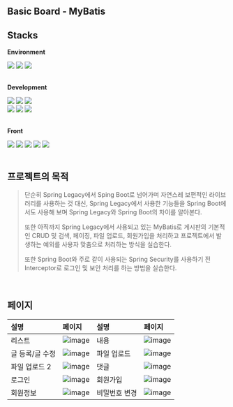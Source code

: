 ## Basic Board - MyBatis


## Stacks

**Environment**
<div>
  <img src="https://img.shields.io/badge/Eclipse-FE7A16.svg?style=for-the-badge&logo=Eclipse&logoColor=white"> 
  <img src="https://img.shields.io/badge/github-181717?style=for-the-badge&logo=github&logoColor=white">
  <img src="https://img.shields.io/badge/git-F05032?style=for-the-badge&logo=git&logoColor=white">
</div>
<br>

**Development**
<div> 
  <img src="https://img.shields.io/badge/java-007396?style=for-the-badge&logo=java&logoColor=white"> 
  <img src="https://img.shields.io/badge/springboot-6DB33F?style=for-the-badge&logo=springboot&logoColor=white">
  <img src="https://img.shields.io/badge/mysql-4479A1?style=for-the-badge&logo=mysql&logoColor=white">
  <br>
  <img src="https://img.shields.io/badge/MyBatis-000000?style=for-the-badge&logo=MyBatis&logoColor=white"> 
  <img src="https://img.shields.io/badge/gradle-02303A?style=for-the-badge&logo=gradle&logoColor=white">
  <img src="https://img.shields.io/badge/apache tomcat-F8DC75?style=for-the-badge&logo=apachetomcat&logoColor=white">
  <br>
</div>  
<br>

**Front**
<div>
  <img src="https://img.shields.io/badge/Thymeleaf-005F0F?style=for-the-badge&logo=Thymeleaf&logoColor=white">
  <img src="https://img.shields.io/badge/html5-E34F26?style=for-the-badge&logo=html5&logoColor=white"> 
  <img src="https://img.shields.io/badge/css-1572B6?style=for-the-badge&logo=css3&logoColor=white"> 
  <img src="https://img.shields.io/badge/javascript-F7DF1E?style=for-the-badge&logo=javascript&logoColor=black"> 
  <img src="https://img.shields.io/badge/Axios-5A29E4.svg?style=for-the-badge&logo=Axios&logoColor=white"> 
</div>

<br>

## 프로젝트의 목적
> 단순히 Spring Legacy에서 Sping Boot로 넘어가며 자연스레 보편적인 라이브러리를 사용하는 것 대신, Spring Legacy에서 사용한 기능들을 Spring Boot에서도 사용해 보며 Spring Legacy와 Spring Boot의 차이를 알아본다.
> 
> 또한 아직까지 Spring Legacy에서 사용되고 있는 MyBatis로 게시판의 기본적인 CRUD 및 검색, 페이징, 파일 업로드, 회원가입을 처리하고 프로젝트에서 발생하는 예외를 사용자 맞춤으로 처리하는 방식을 실습한다.
> 
> 또한 Spring Boot와 주로 같이 사용되는 Spring Security를 사용하기 전 Interceptor로 로그인 및 보안 처리를 하는 방법을 실습한다.

<br>

## 페이지
|설명|페이지|설명|페이지|
|:---|:---|:---|:---|
|리스트|![image](https://github.com/jesk2y/personal/assets/41985737/9c5350a4-f40f-40ae-8db0-7757af5cb14d)|내용|![image](https://github.com/jesk2y/personal/assets/41985737/eb68fc69-8faa-4a58-84e7-d5b2fc3e399d)|
|글 등록/글 수정|![image](https://github.com/jesk2y/personal/assets/41985737/e757c48a-ebd1-45c2-8f5a-391eaa6ac11b)|파일 업로드|![image](https://github.com/jesk2y/personal/assets/41985737/af9ef8d8-7431-4bce-9aa8-f03ad7d06258)|
|파일 업로드 2|![image](https://github.com/jesk2y/personal/assets/41985737/49ba04fb-6994-4f84-b59e-9d036869bea5)|댓글|![image](https://github.com/jesk2y/personal/assets/41985737/187f333a-ec0c-45f3-8e53-4f4faff1f63c)|
|로그인|![image](https://github.com/jesk2y/personal/assets/41985737/68dc4422-c2b2-431c-bec4-7bd10462af9b)|회원가입|![image](https://github.com/jesk2y/personal/assets/41985737/39d64120-be4b-412e-be17-7f2240f3f469)|
|회원정보|![image](https://github.com/jesk2y/personal/assets/41985737/9ceaaf8d-f4aa-41f2-ae81-ef0c339944bd)|비밀번호 변경|![image](https://github.com/jesk2y/personal/assets/41985737/927c2064-a2ce-46e6-a561-360432f38357)|
